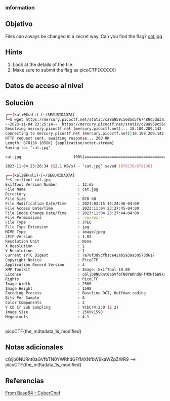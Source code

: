 ### information
## Objetivo
Files can always be changed in a secret way. Can you find the flag? [cat.jpg](https://mercury.picoctf.net/static/c28a959c5605d5f67480d5dd3a77f302/cat.jpg)
## Hints
1. Look at the details of the file.
2. Make sure to submit the flag as picoCTF{XXXXX}
## Datos de acceso al nivel
## Solución
```bash
┌──(kali㉿kali)-[~/SEGURIDAD7A]
└─$ wget https://mercury.picoctf.net/static/c28a959c5605d5f67480d5dd3a77f302/cat.jpg  
--2023-11-04 23:25:14--  https://mercury.picoctf.net/static/c28a959c5605d5f67480d5dd3a77f302/cat.jpg
Resolving mercury.picoctf.net (mercury.picoctf.net)... 18.189.209.142
Connecting to mercury.picoctf.net (mercury.picoctf.net)|18.189.209.142|:443... connected.
HTTP request sent, awaiting response... 200 OK
Length: 878136 (858K) [application/octet-stream]
Saving to: ‘cat.jpg’

cat.jpg                       100%[===============================================>] 857.55K  10.9KB/s    in 71s     

2023-11-04 23:26:34 (12.1 KB/s) - ‘cat.jpg’ saved [878136/878136]

┌──(kali㉿kali)-[~/SEGURIDAD7A]
└─$ exiftool cat.jpg
ExifTool Version Number         : 12.65
File Name                       : cat.jpg
Directory                       : .
File Size                       : 878 kB
File Modification Date/Time     : 2021:03:15 14:24:46-04:00
File Access Date/Time           : 2023:11:04 23:27:45-04:00
File Inode Change Date/Time     : 2023:11:04 23:27:44-04:00
File Permissions                : -rwxrwx---
File Type                       : JPEG
File Type Extension             : jpg
MIME Type                       : image/jpeg
JFIF Version                    : 1.02
Resolution Unit                 : None
X Resolution                    : 1
Y Resolution                    : 1
Current IPTC Digest             : 7a78f3d9cfb1ce42ab5a3aa30573d617
Copyright Notice                : PicoCTF
Application Record Version      : 4
XMP Toolkit                     : Image::ExifTool 10.80
License                         : cGljb0NURnt0aGVfbTN0YWRhdGFfMXNfbW9kaWZpZWR9
Rights                          : PicoCTF
Image Width                     : 2560
Image Height                    : 1598
Encoding Process                : Baseline DCT, Huffman coding
Bits Per Sample                 : 8
Color Components                : 3
Y Cb Cr Sub Sampling            : YCbCr4:2:0 (2 2)
Image Size                      : 2560x1598
Megapixels                      : 4.1
                                        
```
picoCTF{the_m3tadata_1s_modified}
## Notas adicionales
cGljb0NURnt0aGVfbTN0YWRhdGFfMXNfbW9kaWZpZWR9 --> picoCTF{the_m3tadata_1s_modified}
## Referencias
[From Base64 - CyberChef](https://cyberchef.org/#recipe=From_Base64('A-Za-z0-9%2B/%3D',true,false)&input=Wm14aFp6RXVkSGgwO2FuTXZiWGxtYVcNCmFuTXZiWGxtYVd4bExuUjRkQT09DQpzdnNzc2hqd2V1aXdsO29paG8uYnN2ZGFzbGVqZw)

